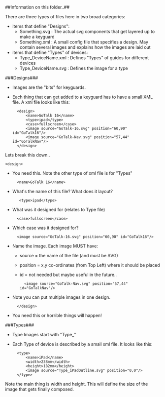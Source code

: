 ##Information on this folder..##

There are three types of files here in two broad categories:
* items that define "Designs":
    *  Something.svg : The actual svg components that get layered up to make a keyguard
    *  Something.xml : A small config file that specifies a design. May contain several images and explains how the images are laid out
* items that define "Types" of devices:
    *  Type\_DeviceName.xml : Defines "Types" of guides for different devices
    *  Type\_DeviceName.svg : Defines the image for a type

###Designs###

* Images are the "bits" for keyguards.
* Each thing that can get added to a keyguard has to have a small XML file.  A xml file looks like this:

        <design>
            <name>GoTalk 16</name>
            <type>ipad</type>
            <case>fullscreen</case>
            <image source="GoTalk-16.svg" position="60,90" id="GoTalk16"/>
            <image source="GoTalk-Nav.svg" position="57,44" id="GoTalkNav"/>
        </design>

Lets break this down..

    <design>
     
* You need this. Note the other type of xml file is for "Types"

        <name>GoTalk 16</name>

* What's the name of this file? What does it layout?
    
         <type>ipad</type>

* What was it designed for (relates to Type file)
    
        <case>fullscreen</case>

* Which case was it designed for?
    
        <image source="GoTalk-16.svg" position="60,90" id="GoTalk16"/>

* Name the image. Each image MUST have:
    * source = the name of the file (and must be SVG)
    * position = x,y co-ordinates (from Top Left) where it should be placed
    * id = not needed but maybe useful in the future..
    
            <image source="GoTalk-Nav.svg" position="57,44" id="GoTalkNav"/>

* Note you can put multiple images in one design. 
    
        </design>

* You need this or horrible things will happen!

###Types###

* Type Images start with "Type_" 
* Each Type of device is described by a small xml file. It looks like this:

        <type>
            <name>iPad</name>
            <width>238mm</width>
            <height>182mm</height>
            <image source="Type_iPadOutline.svg" position="0,0"/>
        </type>
    
Note the main thing is width and height. This will define the size of the image that gets finally composed. 